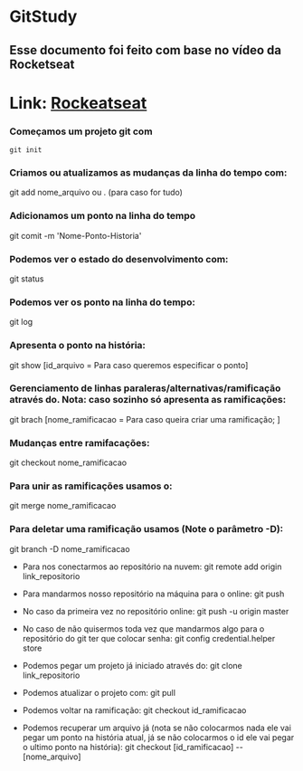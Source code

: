 # GitStudy

## Esse documento foi feito com base no vídeo da Rocketseat
# Link: [Rockeatseat](https://www.youtube.com/watch?v=2alg7MQ6_sI&t=939s)

### Começamos um projeto git com
`` git init ``

### Criamos ou atualizamos as mudanças da linha do tempo com:
git add nome_arquivo ou . (para caso for tudo)

### Adicionamos um ponto na linha do tempo
git comit -m 'Nome-Ponto-Historia'

### Podemos ver o estado do desenvolvimento com:
git status

### Podemos ver os ponto na linha do tempo:
git log

### Apresenta o ponto na história:
git show [id_arquivo = Para caso queremos especificar o ponto]

### Gerenciamento de linhas paraleras/alternativas/ramificação através do. Nota: caso sozinho só apresenta as ramificações:
git brach [nome_ramificacao = Para caso queira criar uma ramificação; ]

### Mudanças entre ramifacações:
git checkout nome_ramificacao

### Para unir as ramificações usamos o:
git merge nome_ramificacao

### Para deletar uma ramificação usamos (Note o parâmetro -D):
git branch -D nome_ramificacao

- Para nos conectarmos ao repositório na nuvem:
git remote add origin link_repositorio

- Para mandarmos nosso repositório na máquina para o online:
git push
- No caso da primeira vez no repositório online:
git push -u origin master

- No caso de não quisermos toda vez que mandarmos algo para o repositório do git ter que colocar senha:
git config credential.helper store

- Podemos pegar um projeto já iniciado através do:
git clone link_repositorio

- Podemos atualizar o projeto com:
git pull

- Podemos voltar na ramificação:
git checkout id_ramificacao

- Podemos recuperar um arquivo já (nota se não colocarmos nada ele vai pegar um ponto na história atual, já se não 
colocarmos o id ele vai pegar o ultimo ponto na história):
git checkout [id_ramificacao] -- [nome_arquivo]
